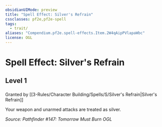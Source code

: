 ```yaml
---
obsidianUIMode: preview
title: "Spell Effect: Silver's Refrain"
cssclasses: pf2e,pf2e-spell
tags:
  - trait/
aliases: "Compendium.pf2e.spell-effects.Item.2W4qAipPVlapaWbc"
license: OGL
---
```

# Spell Effect: Silver's Refrain
## Level 1
### 






Granted by [[3-Rules/Character Building/Spells/S/Silver's Refrain|Silver's Refrain]]

Your weapon and unarmed attacks are treated as silver.

*Source: Pathfinder #147: Tomorrow Must Burn*
*OGL*